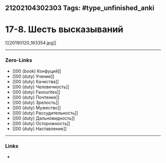 21202104302303
Tags: #type_unfinished_anki 
---
# 17-8. Шесть высказываний

![[20190120_163354.jpg]]

---
### Zero-Links
- [[00 (book) Конфуций]]
- [[00 (duty) Учение]]
- [[00 (duty) Качества]]
- [[00 (duty) Человечность]]
- [[00 (duty) Favourites]]
- [[00 (duty) Почтение]]
- [[00 (duty) Зрелость]]
- [[00 (duty) Мужество]]
- [[00 (duty) Рассудительность]]
- [[00 (duty) Дальновидность]]
- [[00 (duty) Осторожность]]
- [[00 (duty) Наставление]]
---
### Links
-
